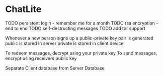 # ChatLite
TODO persistent login - remember me for a month
TODO rsa encryption - end to end
TODO self-destructing messages
TODO add tor support

Whenever a new person signs up
a public-private key pair is generated
public is stored in server
private is stored in client device

To redeem messages, decrypt using your private key
To send messages, encrypt using receivers public key

Separate Client database from Server Database